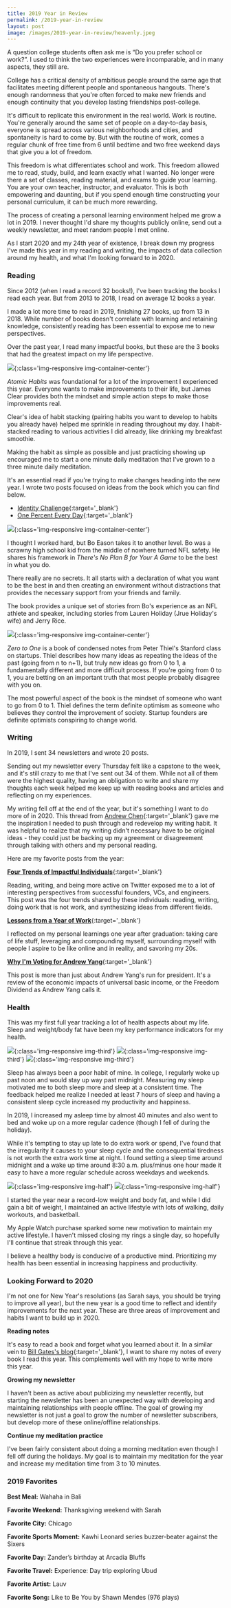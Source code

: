 ```yaml
---
title: 2019 Year in Review
permalink: /2019-year-in-review
layout: post
image: /images/2019-year-in-review/heavenly.jpeg
---
```


A question college students often ask me is “Do you prefer school or work?”. I used to think the two experiences were incomparable, and in many aspects, they still are.

College has a critical density of ambitious people around the same age that facilitates meeting different people and spontaneous hangouts. There's enough randomness that you're often forced to make new friends and enough continuity that you develop lasting friendships post-college.

It's difficult to replicate this environment in the real world. Work is routine. You're generally around the same set of people on a day-to-day basis, everyone is spread across various neighborhoods and cities, and spontaneity is hard to come by. But with the routine of work, comes a regular chunk of free time from 6 until bedtime and two free weekend days that give you a lot of freedom.

This freedom is what differentiates school and work. This freedom allowed me to read, study, build, and learn exactly what I wanted. No longer were there a set of classes, reading material, and exams to guide your learning. You are your own teacher, instructor, and evaluator. This is both empowering and daunting, but if you spend enough time constructing your personal curriculum, it can be much more rewarding.

The process of creating a personal learning environment helped me grow a lot in 2019. I never thought I'd share my thoughts publicly online, send out a weekly newsletter, and meet random people I met online.

As I start 2020 and my 24th year of existence, I break down my progress I've made this year in my reading and writing, the impacts of data collection around my health, and what I'm looking forward to in 2020.

### Reading

Since 2012 (when I read a record 32 books!), I've been tracking the books I read each year. But from 2013 to 2018, I read on average 12 books a year.

I made a lot more time to read in 2019, finishing 27 books, up from 13 in 2018. While number of books doesn't correlate with learning and retaining knowledge, consistently reading has been essential to expose me to new perspectives.

Over the past year, I read many impactful books, but these are the 3 books that had the greatest impact on my life perspective.

![](/images/atomic-habits.jpg){:class='img-responsive img-container-center'}

*Atomic Habits* was foundational for a lot of the improvement I experienced this year. Everyone wants to make improvements to their life, but James Clear provides both the mindset and simple action steps to make those improvements real.

Clear's idea of habit stacking (pairing habits you want to develop to habits you already have) helped me sprinkle in reading throughout my day. I habit-stacked reading to various activities I did already, like drinking my breakfast smoothie.

Making the habit as simple as possible and just practicing showing up encouraged me to start a one minute daily meditation that I've grown to a three minute daily meditation.

It's an essential read if you're trying to make changes heading into the new year. I wrote two posts focused on ideas from the book which you can find below.

* [Identity Challenge](https://kevinarifin.com/identity-challenge){:target='_blank'}
* [One Percent Every Day](https://kevinarifin.com/one-percent){:target='_blank'}

![](/images/books/theres-no-plan-b-for-your-a-game.jpg){:class='img-responsive img-container-center'}

I thought I worked hard, but Bo Eason takes it to another level. Bo was a scrawny high school kid from the middle of nowhere turned NFL safety. He shares his framework in *There's No Plan B for Your A Game* to be the best in what you do.

There really are no secrets. It all starts with a declaration of what you want to be the best in and then creating an environment without distractions that provides the necessary support from your friends and family.

The book provides a unique set of stories from Bo's experience as an NFL athlete and speaker, including stories from Lauren Holiday (Jrue Holiday's wife) and Jerry Rice.

![](/images/books/zero-to-one.jpg){:class='img-responsive img-container-center'}

*Zero to One* is a book of condensed notes from Peter Thiel's Stanford class on startups. Thiel describes how many ideas as repeating the ideas of the past (going from n to n+1), but truly new ideas go from 0 to 1, a fundamentally different and more difficult process. If you're going from 0 to 1, you are betting on an important truth that most people probably disagree with you on.

The most powerful aspect of the book is the mindset of someone who want to go from 0 to 1. Thiel defines the term definite optimism as someone who believes they control the improvement of society. Startup founders are definite optimists conspiring to change world.

### Writing

In 2019, I sent 34 newsletters and wrote 20 posts.

Sending out my newsletter every Thursday felt like a capstone to the week, and it's still crazy to me that I've sent out 34 of them. While not all of them were the highest quality, having an obligation to write and share my thoughts each week helped me keep up with reading books and articles and reflecting on my experiences.

My writing fell off at the end of the year, but it's something I want to do more of in 2020. This thread from [Andrew Chen](https://twitter.com/andrewchen/status/890076892698750976){:target='_blank'} gave me the inspiration I needed to push through and redevelop my writing habit. It was helpful to realize that my writing didn't necessary have to be original ideas - they could just be backing up my agreement or disagreement through talking with others and my personal reading.

Here are my favorite posts from the year:

[**Four Trends of Impactful Individuals**](https://kevinarifin.com/impactful-individuals){:target='_blank'}

Reading, writing, and being more active on Twitter exposed me to a lot of interesting perspectives from successful founders, VCs, and engineers. This post was the four trends shared by these individuals: reading, writing, doing work that is not work, and synthesizing ideas from different fields.

[**Lessons from a Year of Work**](https://kevinarifin.com/lessons-2019){:target='_blank'}

I reflected on my personal learnings one year after graduation: taking care of life stuff, leveraging and compounding myself, surrounding myself with people I aspire to be like online and in reality, and savoring my 20s.

[**Why I'm Voting for Andrew Yang**](https://kevinarifin.com/why-im-voting-for-andrew-yang){:target='_blank'}

This post is more than just about Andrew Yang's run for president. It's a review of the economic impacts of universal basic income, or the Freedom Dividend as Andrew Yang calls it.

### Health

This was my first full year tracking a lot of health aspects about my life. Sleep and weight/body fat have been my key performance indicators for my health.

![](/images/2019-year-in-review/sleep_start.jpg){:class='img-responsive img-third'}
![](/images/2019-year-in-review/sleep_mid.jpg){:class='img-responsive img-third'}
![](/images/2019-year-in-review/sleep_end.jpg){:class='img-responsive img-third'}

Sleep has always been a poor habit of mine. In college, I regularly woke up past noon and would stay up way past midnight. Measuring my sleep motivated me to both sleep more and sleep at a consistent time. The feedback helped me realize I needed at least 7 hours of sleep and having a consistent sleep cycle increased my productivity and happiness.

In 2019, I increased my asleep time by almost 40 minutes and also went to bed and woke up on a more regular cadence (though I fell of during the holiday).

While it's tempting to stay up late to do extra work or spend, I've found that the irregularity it causes to your sleep cycle and the consequential tiredness is not worth the extra work time at night. I found setting a sleep time around midnight and a wake up time around 8:30 a.m. plus/minus one hour made it easy to have a more regular schedule across weekdays and weekends.

![](/images/2019-year-in-review/bodyfat.jpg){:class='img-responsive img-half'}
![](/images/2019-year-in-review/weight.jpg){:class='img-responsive img-half'}

I started the year near a record-low weight and body fat, and while I did gain a bit of weight, I maintained an active lifestyle with lots of walking, daily workouts, and basketball.

My Apple Watch purchase sparked some new motivation to maintain my active lifestyle. I haven't missed closing my rings a single day, so hopefully I'll continue that streak through this year.

I believe a healthy body is conducive of a productive mind. Prioritizing my health has been essential in increasing happiness and productivity.

### Looking Forward to 2020

I'm not one for New Year's resolutions (as Sarah says, you should be trying to improve all year), but the new year is a good time to reflect and identify improvements for the next year. These are three areas of improvement and habits I want to build up in 2020.

**Reading notes**

It's easy to read a book and forget what you learned about it. In a similar vein to [Bill Gates's blog](https://www.gatesnotes.com){:target='_blank'}, I want to share my notes of every book I read this year. This complements well with my hope to write more this year.

**Growing my newsletter**

I haven't been as active about publicizing my newsletter recently, but starting the newsletter has been an unexpected way with developing and maintaining relationships with people offline. The goal of growing my newsletter is not just a goal to grow the number of newsletter subscribers, but develop more of these online/offline relationships.

**Continue my meditation practice**

I've been fairly consistent about doing a morning meditation even though I fell off during the holidays. My goal is to maintain my meditation for the year and increase my meditation time from 3 to 10 minutes.

### 2019 Favorites

**Best Meal:** Wahaha in Bali

**Favorite Weekend:** Thanksgiving weekend with Sarah

**Favorite City:** Chicago

**Favorite Sports Moment:** Kawhi Leonard series buzzer-beater against the Sixers

**Favorite Day:** Zander’s birthday at Arcadia Bluffs

**Favorite Travel:** Experience: Day trip exploring Ubud

**Favorite Artist:** Lauv

**Favorite Song:** Like to Be You by Shawn Mendes (976 plays)